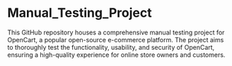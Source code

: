 # Manual_Testing_Project
This GitHub repository houses a comprehensive manual testing project for OpenCart, a popular open-source e-commerce platform. The project aims to thoroughly test the functionality, usability, and security of OpenCart, ensuring a high-quality experience for online store owners and customers.
